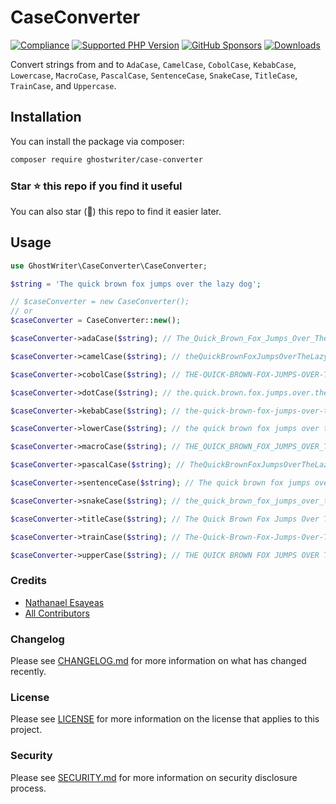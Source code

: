 # CaseConverter

[![Compliance](https://github.com/ghostwriter/case-converter/actions/workflows/automation.yml/badge.svg)](https://github.com/ghostwriter/case-converter/actions/workflows/automation.yml)
[![Supported PHP Version](https://badgen.net/packagist/php/ghostwriter/case-converter?color=8892bf)](https://www.php.net/supported-versions)
[![GitHub Sponsors](https://img.shields.io/github/sponsors/ghostwriter?label=Sponsor+@ghostwriter/case-converter&logo=GitHub+Sponsors)](https://github.com/sponsors/ghostwriter)
[![Downloads](https://badgen.net/packagist/dt/ghostwriter/case-converter?color=blue)](https://packagist.org/packages/ghostwriter/case-converter)

Convert strings from and to `AdaCase`, `CamelCase`, `CobolCase`, `KebabCase`, `Lowercase`, `MacroCase`, `PascalCase`, `SentenceCase`, `SnakeCase`, `TitleCase`, `TrainCase`, and `Uppercase`.

## Installation

You can install the package via composer:

``` bash
composer require ghostwriter/case-converter
```

### Star ⭐️ this repo if you find it useful

You can also star (🌟) this repo to find it easier later.

## Usage

```php
use GhostWriter\CaseConverter\CaseConverter;

$string = 'The quick brown fox jumps over the lazy dog';

// $caseConverter = new CaseConverter();
// or
$caseConverter = CaseConverter::new();

$caseConverter->adaCase($string); // The_Quick_Brown_Fox_Jumps_Over_The_Lazy_Dog

$caseConverter->camelCase($string); // theQuickBrownFoxJumpsOverTheLazyDog

$caseConverter->cobolCase($string); // THE-QUICK-BROWN-FOX-JUMPS-OVER-THE-LAZY-DOG

$caseConverter->dotCase($string); // the.quick.brown.fox.jumps.over.the.lazy.dog

$caseConverter->kebabCase($string); // the-quick-brown-fox-jumps-over-the-lazy-dog

$caseConverter->lowerCase($string); // the quick brown fox jumps over the lazy dog

$caseConverter->macroCase($string); // THE_QUICK_BROWN_FOX_JUMPS_OVER_THE_LAZY_DOG

$caseConverter->pascalCase($string); // TheQuickBrownFoxJumpsOverTheLazyDog

$caseConverter->sentenceCase($string); // The quick brown fox jumps over the lazy dog

$caseConverter->snakeCase($string); // the_quick_brown_fox_jumps_over_the_lazy_dog

$caseConverter->titleCase($string); // The Quick Brown Fox Jumps Over The Lazy Dog

$caseConverter->trainCase($string); // The-Quick-Brown-Fox-Jumps-Over-The-Lazy-Dog

$caseConverter->upperCase($string); // THE QUICK BROWN FOX JUMPS OVER THE LAZY DOG
```

### Credits

- [Nathanael Esayeas](https://github.com/ghostwriter)
- [All Contributors](https://github.com/ghostwriter/case-converter/contributors)

### Changelog

Please see [CHANGELOG.md](./CHANGELOG.md) for more information on what has changed recently.

### License

Please see [LICENSE](./LICENSE) for more information on the license that applies to this project.

### Security

Please see [SECURITY.md](./SECURITY.md) for more information on security disclosure process.
